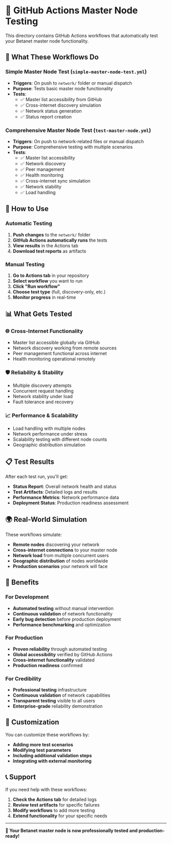# 🤖 GitHub Actions Master Node Testing

This directory contains GitHub Actions workflows that automatically test your Betanet master node functionality.

## 🎯 What These Workflows Do

### **Simple Master Node Test** (`simple-master-node-test.yml`)
- **Triggers**: On push to `network/` folder or manual dispatch
- **Purpose**: Tests basic master node functionality
- **Tests**:
  - ✅ Master list accessibility from GitHub
  - ✅ Cross-internet discovery simulation
  - ✅ Network status generation
  - ✅ Status report creation

### **Comprehensive Master Node Test** (`test-master-node.yml`)
- **Triggers**: On push to network-related files or manual dispatch
- **Purpose**: Comprehensive testing with multiple scenarios
- **Tests**:
  - ✅ Master list accessibility
  - ✅ Network discovery
  - ✅ Peer management
  - ✅ Health monitoring
  - ✅ Cross-internet sync simulation
  - ✅ Network stability
  - ✅ Load handling

## 🚀 How to Use

### **Automatic Testing**
1. **Push changes** to the `network/` folder
2. **GitHub Actions automatically runs** the tests
3. **View results** in the Actions tab
4. **Download test reports** as artifacts

### **Manual Testing**
1. **Go to Actions tab** in your repository
2. **Select workflow** you want to run
3. **Click "Run workflow"**
4. **Choose test type** (full, discovery-only, etc.)
5. **Monitor progress** in real-time

## 📊 What Gets Tested

### **🌐 Cross-Internet Functionality**
- Master list accessible globally via GitHub
- Network discovery working from remote sources
- Peer management functional across internet
- Health monitoring operational remotely

### **🛡️ Reliability & Stability**
- Multiple discovery attempts
- Concurrent request handling
- Network stability under load
- Fault tolerance and recovery

### **📈 Performance & Scalability**
- Load handling with multiple nodes
- Network performance under stress
- Scalability testing with different node counts
- Geographic distribution simulation

## 📋 Test Results

After each test run, you'll get:
- **Status Report**: Overall network health and status
- **Test Artifacts**: Detailed logs and results
- **Performance Metrics**: Network performance data
- **Deployment Status**: Production readiness assessment

## 🌍 Real-World Simulation

These workflows simulate:
- **Remote nodes** discovering your network
- **Cross-internet connections** to your master node
- **Network load** from multiple concurrent users
- **Geographic distribution** of nodes worldwide
- **Production scenarios** your network will face

## 🎉 Benefits

### **For Development**
- **Automated testing** without manual intervention
- **Continuous validation** of network functionality
- **Early bug detection** before production deployment
- **Performance benchmarking** and optimization

### **For Production**
- **Proven reliability** through automated testing
- **Global accessibility** verified by GitHub Actions
- **Cross-internet functionality** validated
- **Production readiness** confirmed

### **For Credibility**
- **Professional testing** infrastructure
- **Continuous validation** of network capabilities
- **Transparent testing** visible to all users
- **Enterprise-grade** reliability demonstration

## 🔧 Customization

You can customize these workflows by:
- **Adding more test scenarios**
- **Modifying test parameters**
- **Including additional validation steps**
- **Integrating with external monitoring**

## 📞 Support

If you need help with these workflows:
1. **Check the Actions tab** for detailed logs
2. **Review test artifacts** for specific failures
3. **Modify workflows** to add more testing
4. **Extend functionality** for your specific needs

---

**🚀 Your Betanet master node is now professionally tested and production-ready!**
